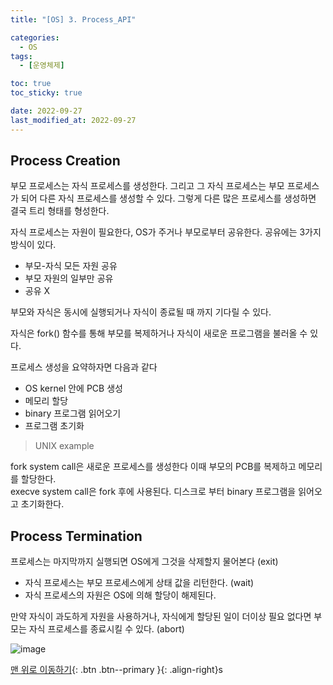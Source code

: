 ```yaml
---
title: "[OS] 3. Process_API"

categories:
  - OS
tags:
  - [운영체제]

toc: true
toc_sticky: true

date: 2022-09-27
last_modified_at: 2022-09-27
---
```


## Process Creation

부모 프로세스는 자식 프로세스를 생성한다. 그리고 그 자식 프로세스는 부모 프로세스가 되어 다른 자식 프로세스를 생성할 수 있다. 그렇게 다른 많은 프로세스를 생성하면 결국 트리 형태를 형성한다.

자식 프로세스는 자원이 필요한다, OS가 주거나 부모로부터 공유한다. 공유에는 3가지 방식이 있다.

- 부모-자식 모든 자원 공유
- 부모 자원의 일부만 공유
- 공유 X

부모와 자식은 동시에 실행되거나 자식이 종료될 때 까지 기다릴 수 있다.

자식은 fork() 함수를 통해 부모를 복제하거나 자식이 새로운 프로그램을 불러올 수 있다.

프로세스 생성을 요약하자면 다음과 같다

- OS kernel 안에 PCB 생성
- 메모리 할당
- binary 프로그램 읽어오기
- 프로그램 초기화

> UNIX example

fork system call은 새로운 프로세스를 생성한다 이때 부모의 PCB를 복제하고 메모리를 할당한다.  
execve system call은 fork 후에 사용된다. 디스크로 부터 binary 프로그램을 읽어오고 초기화한다.

## Process Termination

프로세스는 마지막까지 실행되면 OS에게 그것을 삭제할지 물어본다 (exit)

- 자식 프로세스는 부모 프로세스에게 상태 값을 리턴한다. (wait)
- 자식 프로세스의 자원은 OS에 의해 할당이 해제된다.

만약 자식이 과도하게 자원을 사용하거나, 자식에게 할당된 일이 더이상 필요 없다면 부모는 자식 프로세스를 종료시킬 수 있다. (abort)

![image](https://user-images.githubusercontent.com/81313733/192417711-c44a85e3-3ae6-41a2-9f63-408ed6b71f28.png)

[맨 위로 이동하기](#){: .btn .btn--primary }{: .align-right}s
